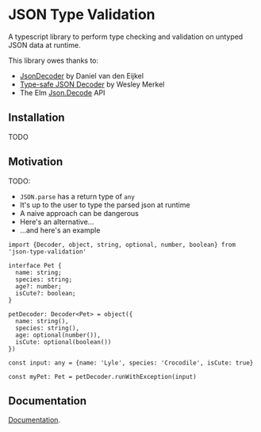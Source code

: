 # JSON Type Validation

A typescript library to perform type checking and validation on untyped JSON
data at runtime.

This library owes thanks to:
- [JsonDecoder](https://github.com/aische/JsonDecoder) by Daniel van den Eijkel
- [Type-safe JSON Decoder](https://github.com/ooesili/type-safe-json-decoder) by Wesley Merkel
- The Elm [Json.Decode](http://package.elm-lang.org/packages/elm-lang/core/latest/Json-Decode) API

## Installation

TODO

## Motivation

TODO:
* `JSON.parse` has a return type of `any`
* It's up to the user to type the parsed json at runtime
* A naive approach can be dangerous
* Here's an alternative...
* ...and here's an example

```
import {Decoder, object, string, optional, number, boolean} from 'json-type-validation'

interface Pet {
  name: string;
  species: string;
  age?: number;
  isCute?: boolean;
}

petDecoder: Decoder<Pet> = object({
  name: string(),
  species: string(),
  age: optional(number()),
  isCute: optional(boolean())
})

const input: any = {name: 'Lyle', species: 'Crocodile', isCute: true}

const myPet: Pet = petDecoder.runWithException(input)
```

## Documentation

[Documentation](https://github.com/mojotech/json-type-validation/tree/master/docs).
